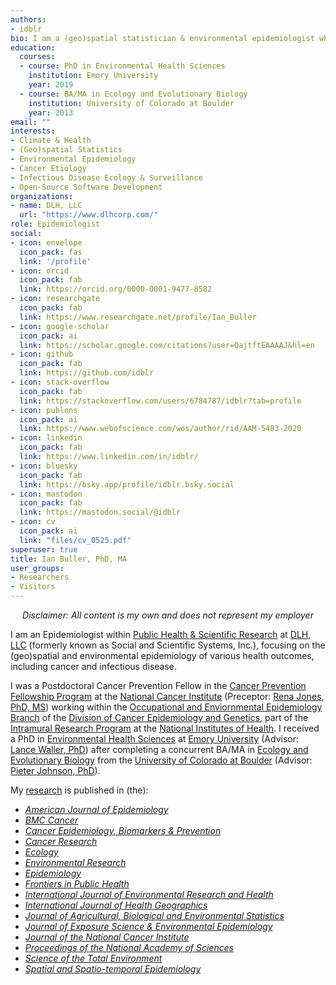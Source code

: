 ```yaml
---
authors:
- idblr
bio: I am a (geo)spatial statistician & environmental epidemiologist who primarily codes in [R](https://cran.r-project.org/) • *All content is my own and does not represent my employer* • *he/him/his*
education:
  courses:
  - course: PhD in Environmental Health Sciences
    institution: Emory University
    year: 2019
  - course: BA/MA in Ecology and Evolutionary Biology
    institution: University of Colorado at Boulder
    year: 2013
email: ""
interests:
- Climate & Health
- (Geo)spatial Statistics
- Environmental Epidemiology
- Cancer Etiology
- Infectious Disease Ecology & Surveillance
- Open-Source Software Development
organizations:
- name: DLH, LLC
  url: "https://www.dlhcorp.com/"
role: Epidemiologist
social:
- icon: envelope
  icon_pack: fas
  link: '/profile'
- icon: orcid
  icon_pack: fab
  link: https://orcid.org/0000-0001-9477-8582
- icon: researchgate
  icon_pack: fab
  link: https://www.researchgate.net/profile/Ian_Buller
- icon: google-scholar
  icon_pack: ai
  link: https://scholar.google.com/citations?user=QajtftEAAAAJ&hl=en
- icon: github
  icon_pack: fab
  link: https://github.com/idblr
- icon: stack-overflow
  icon_pack: fab
  link: https://stackoverflow.com/users/6784787/idblr?tab=profile
- icon: publons
  icon_pack: ai
  link: https://www.webofscience.com/wos/author/rid/AAM-5483-2020
- icon: linkedin
  icon_pack: fab
  link: https://www.linkedin.com/in/idblr/
- icon: bluesky
  icon_pack: fab
  link: https://bsky.app/profile/idblr.bsky.social
- icon: mastodon
  icon_pack: fab
  link: https://mastodon.social/@idblr
- icon: cv
  icon_pack: ai
  link: "files/cv_0525.pdf"
superuser: true
title: Ian Buller, PhD, MA
user_groups:
- Researchers
- Visitors
---
```


<center>

 *Disclaimer: All content is my own and does not represent my employer*
 
 </center>

I am an Epidemiologist within [Public Health & Scientific Research](https://www.dlhcorp.com/public-health-research/) at [DLH, LLC](https://www.dlhcorp.com) (formerly known as Social and Scientific Systems, Inc.), focusing on the (geo)spatial and environmental epidemiology of various health outcomes, including cancer and infectious disease.

I was a Postdoctoral Cancer Prevention Fellow in the [Cancer Prevention Fellowship Program](https://cpfp.cancer.gov/) at the [National Cancer Institute](https://www.cancer.gov) (Preceptor: [Rena Jones, PhD, MS](https://orcid.org/0000-0003-1294-1679)) working within the [Occupational and Enviornmental Epidemiology Branch](https://dceg.cancer.gov/about/organization/tdrp/oeeb) of the [Division of Cancer Epidemiology and Genetics](https://dceg.cancer.gov), part of the [Intramural Research Program](https://irp.nih.gov) at the [National Institutes of Health](https://www.nih.gov). I received a PhD in [Environmental Health Sciences](https://www.sph.emory.edu/departments/eh/degree-programs/phd/index.html) at [Emory University](http://www.emory.edu) (Advisor: [Lance Waller, PhD](https://orcid.org/0000-0001-5002-8886)) after completing a concurrent BA/MA in [Ecology and Evolutionary Biology](https://www.colorado.edu/ebio/) from the [University of Colorado at Boulder](https://www.colorado.edu) (Advisor: [Pieter Johnson, PhD](https://orcid.org/0000-0002-7997-5390)). 

My [research](https://www.ncbi.nlm.nih.gov/myncbi/ian.buller.1/bibliography/public) is published in (the): 
-  [*American Journal of Epidemiology*](https://academic.oup.com/aje)
-  [*BMC Cancer*](https://bmccancer.biomedcentral.com/)
-  [*Cancer Epidemiology, Biomarkers & Prevention*](https://cebp.aacrjournals.org)
-  [*Cancer Research*](https://aacrjournals.org/cancerres)
-  [*Ecology*](https://esajournals.onlinelibrary.wiley.com/journal/19399170)
-  [*Environmental Research*](https://www.journals.elsevier.com/environmental-research)
-  [*Epidemiology*](http://www.epidem.com/)
-  [*Frontiers in Public Health*](https://www.frontiersin.org/journals/public-health)
-  [*International Journal of Environmental Research and Health*](https://www.mdpi.com/journal/ijerph)
-  [*International Journal of Health Geographics*](https://ij-healthgeographics.biomedcentral.com/)
-  [*Journal of Agricultural, Biological and Environmental Statistics*](https://www.springer.com/journal/13253)
-  [*Journal of Exposure Science & Environmental Epidemiology*](https://www.nature.com/jes/)
-  [*Journal of the National Cancer Institute*](https://academic.oup.com/jnci)
-  [*Proceedings of the National Academy of Sciences*](https://www.pnas.org)
-  [*Science of the Total Environment*](https://www.sciencedirect.com/journal/science-of-the-total-environment)
-  [*Spatial and Spatio-temporal Epidemiology*](https://www.sciencedirect.com/journal/spatial-and-spatio-temporal-epidemiology)
